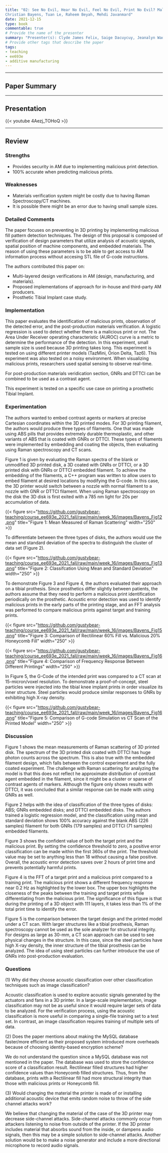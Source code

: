 ```yaml
---
title: "02: See No Evil, Hear No Evil, Feel No Evil, Print No Evil? Malicious Fill Patterns Detection in Additive Manufacturing
Christian Bayens, Tuan Le, Raheem Beyah, Mehdi Javanmard"
date: 2021-12-15
type: book
commentable: true
# Provide the name of the presenter
summary: "Presenter(s): Clyde James Felix, Saige Dacuycuy, Jeanalyn Wadsack-Myers"
# Provide other tags that describe the paper
tags:
- teaching
- ee693e
- additive manufacturing
---
```

***
## Paper Summary

***
## Presentation
{{< youtube 4Aezj_TOHoQ >}}
***
## Review
### Strengths
- Provides security in AM due to implementing malicious print detection.
- 100% accurate when predicting malicious prints.

### Weaknesses
- Materials verification system might be costly due to having Raman Spectroscopy/CT machines.
- It is possible there might be an error due to having small sample sizes.

### Detailed Comments
The paper focuses on preventing in 3D printing by implementing malicious fill pattern detection techniques. The design of this proposal is composed of verification of design parameters that utilize analysis of acoustic signals, spatial position of machine components, and embedded materials. The reason of using these parameters is to be able to get access to AM information process without accesing STL file of G-code instructions.

The authors contributed this paper on:
* Multi-layered design verifications in AM (design, manufacturing, and materials).
* Proposed implementations of approach for in-house and third-party AM producers.
* Prosthetic Tibial Implant case study.

### Implementation

This paper evaluates the identification of malicious prints, observation of the detected error, and the post-production materials verification. A logistic regression is used to detect whether there is a malicious print or not. The Area Under Receiver operating characteristic (AUROC) curve is a metric to determine the performance of the detection. In this experiment, small sample size is used because 3D printing takes long. This experiment is tested on using different printer models (TazMini, Orion Delta, Taz6). This experiment was also tested on a noisy environment. When visualizing malicious prints, researchers used spatial sensing to observe real-time.

For post-production materials veridication section, GNRs and DTTCI can be combined to be used as a contrast agent.

This experiment is tested on a specific use case on printing a prosthetic Tibial Implant. 

### Experimentation
The authors wanted to embed contrast agents or markers at precise Cartesian coordinates within the 3D printed modes. For 3D printing filament, the authors would produce three types of filaments. One that was made using ABS pills that provides extremely durable thermoplastic, and other variants of ABS that is coated with GNRs or DTTCI. These types of filaments were implemented by embedding and coating the objects, then evaluating using Raman spectroscopy and CT scans.

Figure 1 is given by evaluating the Raman spectra of the blank or unmodified 3D printed disk, a 3D coated with GNRs or DTTCI, or a 3D printed disk with GNRs or DTTCI embedded filament. To achieve the embedding of the filaments, a C++ program was written to allow users to embed filament at desired locations by modifying the G-code. In this case, the 3D printer would switch between a nozzle with normal filament to a nozzle with GNR or DTTCI filament. When using Raman spectroscopy on the disk the 3D disk is first exited with a 785 nm light for 20s per accumulation of data.

{{< figure src="https://github.com/gustybear-teaching/course_ee693e_2021_fall/raw/main/week_16/images/Bayens_Fig12.png" title="Figure 1: Mean Measured of Raman Scattering" width="250" >}}

To differentiate between the three types of disks, the authors would use the mean and standard deviation of the spectra to distinguish the cluster of data set (Figure 2).

{{< figure src="https://github.com/gustybear-teaching/course_ee693e_2021_fall/raw/main/week_16/images/Bayens_Fig13.png" title="Figure 2: Classifcation Using Mean and Standard Deviation" width="250" >}}

To demonstrate Figure 3 and Figure 4, the authors evaluated their approach on a tibial prothesis. Since prosthetics differ slightly between patients, the authors assume that they need to perform a malicious print identification periodically on the prosthetic. Acoustic error detection was used to identify malicious prints in the early parts of the printing stage, and an FFT analysis was performed to compare malicious prints against target and training prints.

{{< figure src="https://github.com/gustybear-teaching/course_ee693e_2021_fall/raw/main/week_16/images/Bayens_Fig15.png" title="Figure 3: Comparison of Rectilinear 60% Fill vs. Malicious 20% Honeycomb Fill" width="250" >}}

{{< figure src="https://github.com/gustybear-teaching/course_ee693e_2021_fall/raw/main/week_16/images/Bayens_Fig16.png" title="Figure 4: Comparison of Frequency Response Between Different Printings" width="250" >}}

In Figure 5, the G-Code of the intended print was compared to a CT scan at 15-micron/voxel resolution. To demonstrate a proof-of-concept, steel particles were injected into the tibial knee implant prints in order visualize its inner structure. Steel particles would produce similar responses to GNRs by exhibiting high X-ray density.

{{< figure src="https://github.com/gustybear-teaching/course_ee693e_2021_fall/raw/main/week_16/images/Bayens_Fig16.png" title="Figure 5: Comparison of G-code Simulation vs CT Scan of the Printed Model" width="250" >}}

### Discussion
Figure 1 shows the mean measurements of Raman scattering of 3D printed disk. The spectrum of the 3D printed disk coated with DTTCI has huge photon counts across the spectrum. This is also true with the embedded filament design, which falls between the control experiment and the fully coated experiment. The challenge with Raman scattering for analyzing the model is that this does not reflect he approximate distribution of contrast agent embedded in the filament, since it might be a cluster or sparse of contrast agents of markers. Although the figure only shows results with DTTCI, it was concluded that a similar response can be made with using GNRs as well. 

Figure 2 helps with the idea of classification of the three types of disks: ABS; GNRs embedded disks; and DTTCI embedded disks. The authors trained a logistic regression model, and the classification using mean and standard deviation shows 100% accuracy against the blank ABS (226 samples) filament for both GNRs (179 samples) and DTTCI (71 samples) embedded filaments.

Figure 3 shows the confident value of both the target print and the malicious print. By setting the confidence threshold to zero, a positive error classification can be made within the first 360s of the print. The threshold value may be set to anything less than 18 without causing a false positive. Overall, the acoustic error detection saves over 2 hours of print time and prevents potentially harmful prints. 

Figure 4 is the FFT of a target print and a malicious print compared to a training print. The malicious print shows a different frequency response near 0.2 Hz as highlighted by the lower box. The upper box highlights the closeness of the peaks between the training and target prints while differentiating from the malicious print. The significance of this figure is that during the printing of a 3D object with 111 layers, it takes less than 1% of the total print time to identify the error.

Figure 5 is the comparison between the target design and the printed model under a CT scan. With larger structures like a tibial prosthesis, Raman spectroscopy cannot be used as the sole analyzer for structural integrity. For designs as large as 30-mm, a CT scan approach can be used to see physical changes in the structure. In this case, since the steel particles have high X-ray density, the inner structure of the tibial prosthesis can be analyzed. The idea of using steel particles can further introduce the use of GNRs into post-production evaluation.

### Questions
(1) Why did they choose acoustic classification over other classification techniques such as image classification?

Acoustic classification is used to explore acoustic signals generated by the actuators and fans in a 3D printer. In a large-scale implementation, image classification may not be as useful since it would require larger sets of data to be analyzed. For the verification process, using the acoustic classification is more useful in comparing a single-file training set to a test set. In contrast, an image classification requires training of multiple sets of data.

(2) Does the paper mentions about making the MySQL database faster/more efficient as their proposed system introduced more overheads because of choosing identity-based encryption scheme?

We do not understand the question since a MySQL database was not mentioned in the paper. The database was used to store the confidence score of a classification result. Rectilinear filled structures had higher confidence values than Honeycomb filled structures. Thus, from the database, prints with a Rectilinear fill had more structural integrity than those with malicious prints or Honeycomb fill.

(3) Would changing the material the printer is made of or installing additional acoustic device that emits random noise to throw of the side channel attacks work?

We believe that changing the material of the case of the 3D printer may decrease side-channel attacks. Side-channel attacks commonly occur from attackers listening to noise from outside of the printer. If the 3D printer includes material that absorbs sound from the inside, or dampens audio signals, then this may be a simple solution to side-channel attacks. Another solution would be to make a noise generator and include a more directional microphone to record audio signals.
